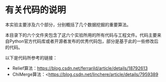 # 有关代码的说明

本实验主要涉及六个部分，分别概括了几个数据挖掘的重要算法。

本目录下的六个文件夹包含了这六个实验所用的所有代码与工程文件。代码主要来自Python官方代码库或者开源者发布的优秀代码包，部分是基于此的一些修改后的代码。

以下是代码所参考的链接：

- Relief算法：<https://blog.csdn.net/ferrarild/article/details/18792613>
- ChiMerge算法：<https://blog.csdn.net/linchere/article/details/7959389
